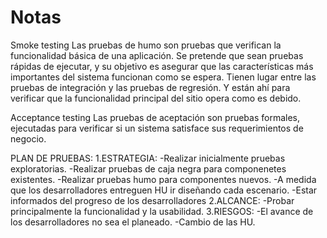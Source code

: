 # Notas

Smoke testing
Las pruebas de humo son pruebas que verifican la funcionalidad básica de una aplicación.
Se pretende que sean pruebas rápidas de ejecutar,
y su objetivo es asegurar que las características más importantes del sistema funcionan como se espera.
Tienen lugar entre las pruebas de integración y las pruebas de regresión. Y están ahí para verificar que la funcionalidad principal del sitio opera como es debido.


Acceptance testing
Las pruebas de aceptación son pruebas formales, ejecutadas para verificar si un sistema satisface sus requerimientos de negocio.

PLAN DE PRUEBAS:
1.ESTRATEGIA:
  -Realizar inicialmente pruebas exploratorias.
  -Realizar pruebas de caja negra para componenetes existentes.
  -Realizar pruebas humo para componentes nuevos.
  -A medida que los desarrolladores entreguen HU ir diseñando cada escenario.
  -Estar informados del progreso de los desarrolladores
2.ALCANCE:
-Probar principalmente la funcionalidad y la usabilidad.
3.RIESGOS:
  -El avance de los desarrolladores no sea el planeado.
  -Cambio de las HU.
  
